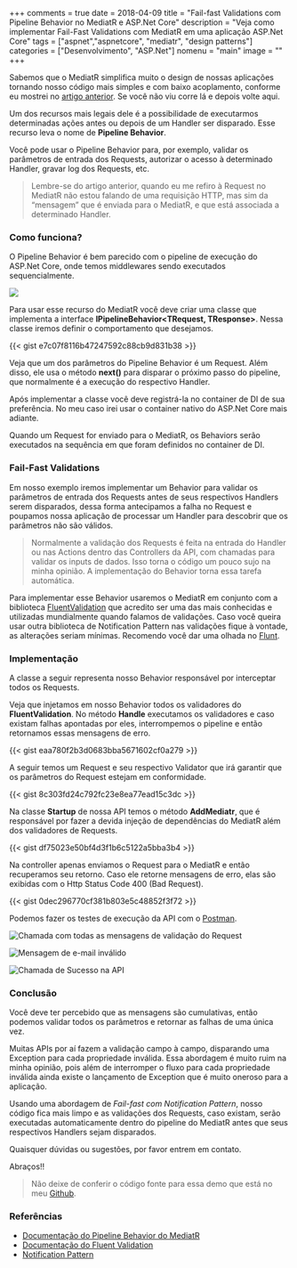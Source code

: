 +++
comments = true
date = 2018-04-09
title = "Fail-fast Validations com Pipeline Behavior no MediatR e ASP.Net Core"
description = "Veja como implementar Fail-Fast Validations com MediatR em uma aplicação ASP.Net Core"
tags = ["aspnet","aspnetcore", "mediatr", "design patterns"]
categories = ["Desenvolvimento", "ASP.Net"]
nomenu = "main"
image = ""
+++

Sabemos que o MediatR simplifica muito o design de nossas aplicações tornando nosso código mais simples e com baixo acoplamento, conforme eu mostrei no [artigo anterior](https://www.wellingtonjhn.com/posts/mediatr-com-asp.net-core/). Se você não viu corre lá e depois volte aqui.

Um dos recursos mais legais dele é a possibilidade de executarmos determinadas ações antes ou depois de um Handler ser disparado. Esse recurso leva o nome de **Pipeline Behavior**.

Você pode usar o Pipeline Behavior para, por exemplo, validar os parâmetros de entrada dos Requests, autorizar o acesso à determinado Handler, gravar log dos Requests, etc.

> Lembre-se do artigo anterior, quando eu me refiro à Request no MediatR não estou falando de uma requisição HTTP, mas sim da “mensagem” que é enviada para o MediatR, e que está associada a determinado Handler.

### Como funciona?

O Pipeline Behavior é bem parecido com o pipeline de execução do ASP.Net Core, onde temos middlewares sendo executados sequencialmente.

![](https://cdn-images-1.medium.com/max/2000/1*9QeDOotCpo5eboOd0GryhA.png)

Para usar esse recurso do MediatR você deve criar uma classe que implementa a interface **IPipelineBehavior\<TRequest, TResponse\>**. Nessa classe iremos definir o comportamento que desejamos.

{{< gist e7c07f8116b47247592c88cb9d831b38 >}}

Veja que um dos parâmetros do Pipeline Behavior é um Request. Além disso, ele usa o método **next()** para disparar o próximo passo do pipeline, que normalmente é a execução do respectivo Handler.

Após implementar a classe você deve registrá-la no container de DI de sua preferência. No meu caso irei usar o container nativo do ASP.Net Core mais adiante.

Quando um Request for enviado para o MediatR, os Behaviors serão executados na sequência em que foram definidos no container de DI.

### Fail-Fast Validations

Em nosso exemplo iremos implementar um Behavior para validar os parâmetros de entrada dos Requests antes de seus respectivos Handlers serem disparados, dessa forma antecipamos a falha no Request e poupamos nossa aplicação de processar um Handler para descobrir que os parâmetros não são válidos.

> Normalmente a validação dos Requests é feita na entrada do Handler ou nas Actions dentro das Controllers da API, com chamadas para validar os inputs de dados. Isso torna o código um pouco sujo na minha opinião. A implementação do Behavior torna essa tarefa automática.

Para implementar esse Behavior usaremos o MediatR em conjunto com a biblioteca [FluentValidation](https://github.com/JeremySkinner/FluentValidation) que acredito ser uma das mais conhecidas e utilizadas mundialmente quando falamos de validações. Caso você queira usar outra biblioteca de Notification Pattern nas validações fique à vontade, as alterações seriam mínimas. Recomendo você dar uma olhada no [Flunt](https://github.com/andrebaltieri/flunt).

### Implementação

A classe a seguir representa nosso Behavior responsável por interceptar todos os Requests.

Veja que injetamos em nosso Behavior todos os validadores do **FluentValidation**. No método **Handle** executamos os validadores e caso existam falhas apontadas por eles, interrompemos o pipeline e então retornamos essas mensagens de erro.

{{< gist eaa780f2b3d0683bba5671602cf0a279 >}}

A seguir temos um Request e seu respectivo Validator que irá garantir que os parâmetros do Request estejam em conformidade.

{{< gist 8c303fd24c792fc23e8ea77ead15c3dc >}}

Na classe **Startup** de nossa API temos o método **AddMediatr**, que é responsável por fazer a devida injeção de dependências do MediatR além dos validadores de Requests.

{{< gist df75023e50bf4d3f1b6c5122a5bba3b4 >}}

Na controller apenas enviamos o Request para o MediatR e então recuperamos seu retorno. Caso ele retorne mensagens de erro, elas são exibidas com o Http Status Code 400 (Bad Request).

{{< gist 0dec296770cf381b803e5c48852f3f72 >}}

Podemos fazer os testes de execução da API com o [Postman](https://www.getpostman.com/).

![Chamada com todas as mensagens de validação do Request](https://cdn-images-1.medium.com/max/2000/1*ftS5Jizsaoamyp04bDZ76w.png)

![Mensagem de e-mail inválido](https://cdn-images-1.medium.com/max/2000/1*RsfOYEBlRY_0HZ3LZkBBjw.png)

![Chamada de Sucesso na API](https://cdn-images-1.medium.com/max/2000/1*zW_4IZX1ylmP8dAkAFLWog.png)

### Conclusão

Você deve ter percebido que as mensagens são cumulativas, então podemos validar todos os parâmetros e retornar as falhas de uma única vez.

Muitas APIs por aí fazem a validação campo à campo, disparando uma Exception para cada propriedade inválida. Essa abordagem é muito ruim na minha opinião, pois além de interromper o fluxo para cada propriedade inválida ainda existe o lançamento de Exception que é muito oneroso para a aplicação.

Usando uma abordagem de *Fail-fast com Notification Pattern*, nosso código fica mais limpo e as validações dos Requests, caso existam, serão executadas automaticamente dentro do pipeline do MediatR antes que seus respectivos Handlers sejam disparados.

Quaisquer dúvidas ou sugestões, por favor entrem em contato.

Abraços!!

> Não deixe de conferir o código fonte para essa demo que está no meu [Github](https://github.com/wellingtonjhn/DemoMediatR).

### Referências

* [Documentação do Pipeline Behavior do MediatR](https://github.com/jbogard/MediatR/wiki/Behaviors)
* [Documentação do Fluent Validation](https://github.com/JeremySkinner/FluentValidation/wiki)
* [Notification Pattern](https://martinfowler.com/eaaDev/Notification.html)
